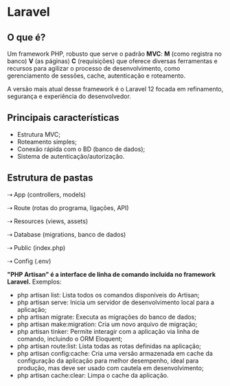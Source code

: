 # Laravel

## O que é?

Um framework PHP, robusto que serve o padrão **MVC**:
**M** (como registra no banco) **V** (as páginas) **C** (requisições) que oferece diversas ferramentas e recursos para agilizar o processo de desenvolvimento, como gerenciamento de sessões, cache, autenticação e roteamento. 

A versão mais atual desse framework é o Laravel 12 focada em refinamento, segurança e experiência do desenvolvedor.

## Principais características

* Estrutura MVC;
* Roteamento simples;
* Conexão rápida com o BD (banco de dados);
* Sistema de autenticação/autorização.

## Estrutura de pastas

⇢ App (controllers, models)

⇢ Route (rotas do programa, ligações, API)

⇢ Resources (views, assets)

⇢ Database (migrations, banco de dados)

⇢ Public (index.php)

⇢ Config (.env)

**"PHP Artisan" é a interface de linha de comando incluída no framework Laravel.**
Exemplos:

* php artisan list: Lista todos os comandos disponíveis do Artisan;
* php artisan serve: Inicia um servidor de desenvolvimento local para a aplicação; 
* php artisan migrate: Executa as migrações do banco de dados;
* php artisan make:migration: Cria um novo arquivo de migração; 
* php artisan tinker: Permite interagir com a aplicação via linha de comando, incluindo o ORM Eloquent; 
* php artisan route:list: Lista todas as rotas definidas na aplicação;
* php artisan config:cache: Cria uma versão armazenada em cache da configuração da aplicação para melhor desempenho, ideal para produção, mas deve ser usado com cautela em desenvolvimento; 
* php artisan cache:clear: Limpa o cache da aplicação. 
